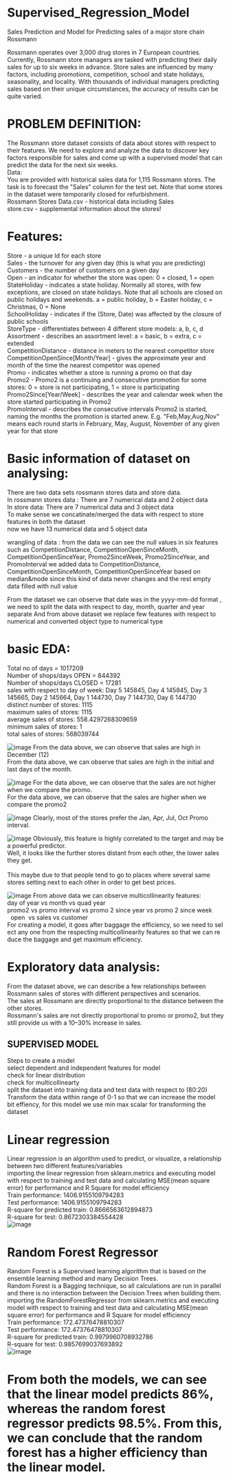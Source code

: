 # Supervised_Regression_Model
Sales Prediction and Model for Predicting sales of a major store chain Rossmann<BR/>

Rossmann operates over 3,000 drug stores in 7 European countries. Currently, Rossmann store managers are tasked with predicting their daily sales for up to six weeks in advance. Store sales are influenced by many factors, including promotions, competition, school and state holidays, seasonality, and locality. With thousands of individual managers predicting sales based on their unique circumstances, the accuracy of results can be quite varied.

# PROBLEM DEFINITION:
The Rossmann store dataset consists of data about stores with respect to their features. We need to explore and analyze the data to discover key factors responsible for sales and come up with a supervised model that can predict the data for the next six weeks.<BR/>
Data:<BR/>
You are provided with historical sales data for 1,115 Rossmann stores. The task is to forecast the "Sales" column for the test set. Note that some stores in the dataset were temporarily closed for refurbishment.<BR/>
Rossmann Stores Data.csv - historical data including Sales<BR/>
store.csv - supplemental information about the stores!<BR/>

# Features:<BR/>
Store - a unique Id for each store<BR/>
Sales - the turnover for any given day (this is what you are predicting)<BR/>
Customers - the number of customers on a given day<BR/>
Open - an indicator for whether the store was open: 0 = closed, 1 = open<BR/>
StateHoliday - indicates a state holiday. Normally all stores, with few exceptions, are closed on state holidays. Note that all schools are closed on public holidays and weekends. a = public holiday, b = Easter holiday, c = Christmas, 0 = None<BR/>
SchoolHoliday - indicates if the (Store, Date) was affected by the closure of public schools<BR/>
StoreType - differentiates between 4 different store models: a, b, c, d<BR/>
Assortment - describes an assortment level: a = basic, b = extra, c = extended<BR/>
CompetitionDistance - distance in meters to the nearest competitor store<BR/>
CompetitionOpenSince[Month/Year] - gives the approximate year and month of the time the nearest competitor was opened<BR/>
Promo - indicates whether a store is running a promo on that day<BR/>
Promo2 - Promo2 is a continuing and consecutive promotion for some stores: 0 = store is not participating, 1 = store is participating<BR/>
Promo2Since[Year/Week] - describes the year and calendar week when the store started participating in Promo2<BR/>
PromoInterval - describes the consecutive intervals Promo2 is started, naming the months the promotion is started anew. E.g. "Feb,May,Aug,Nov" means each round starts in February, May, August, November of any given year for that store<BR/>

# Basic information of dataset on analysing:
There are two data sets rossmann stores data and store data.<BR/>
In rossmann stores data : There are 7 numerical data and 2 object data<BR/>
In store data: There are 7 numerical data and 3 object data<BR/>
To make sense we concatinate/merged the data with respect to store features in both the dataset <BR/>
now we have 13 numerical data and 5 object data

wrangling of data : from the data we can see the null values in six features such as CompetitionDistance, CompetitionOpenSinceMonth, CompetitionOpenSinceYear, Promo2SinceWeek,  Promo2SinceYear, and PromoInterval
we added data to CompetitionDistance, CompetitionOpenSinceMonth, CompetitionOpenSinceYear based on median&mode since this kind of data never changes and the rest empty data filled with null value 

From the dataset we can observe that date was in the yyyy-mm-dd format , we need to split the data with respect to day, month, quarter and year separate 
And from above dataset we replace few features with respect to numerical and converted object type to numerical type

# basic EDA:
 Total no of days = 1017209 <BR/>
 Number of shops/days OPEN = 844392<BR/> 
 Number of shops/days CLOSED = 17281<BR/>
 sales with respect to day of week: Day 5 145845, Day 4 145845, Day 3 145665, Day 2 145664, Day 1 144730, Day 7 144730, Day 6 144730<BR/>
 distinct number of stores: 1115<BR/> 
 maximum sales of stores: 1115<BR/> 
 average sales of stores: 558.4297268309659<BR/> 
 minimum sales of stores: 1 <BR/>
 total sales of stores: 568039744<BR/>
 
![image](https://user-images.githubusercontent.com/104783155/200034055-6a9e03b5-bc55-4259-89c0-94fdcc3ee20c.png)
From the data above, we can observe that sales are high in December (12)<BR/>
From the data above, we can observe that sales are high in the initial and last days of the month.


![image](https://user-images.githubusercontent.com/104783155/200036656-f1466ecf-e9d9-4a38-b5f9-48af647efa4f.png)
For the data above, we can observe that the sales are not higher when we compare the promo.<BR/>
For the data above, we can observe that the sales are higher when we compare the promo2<BR/>

![image](https://user-images.githubusercontent.com/104783155/200034199-9af73f85-8199-4db0-ba63-06c11e68cd72.png)
Clearly, most of the stores prefer the Jan, Apr, Jul, Oct Promo interval.<BR/>

![image](https://user-images.githubusercontent.com/104783155/200034329-df46cd2b-34dd-46b8-8c82-c99741b9f37d.png)
Obviously, this feature is highly correlated to the target and may be a powerful predictor.<BR/>
Well, it looks like the further stores distant from each other, the lower sales they get.<BR/>  
This maybe due to that people tend to go to places where several same stores setting next to each other in order to get best prices.<BR/>

![image](https://user-images.githubusercontent.com/104783155/200034418-48e318b5-ab1d-48e3-86c3-be43fea33f0e.png)
From above data we can observe multicollinearity features:<BR/>
day of year vs month vs quad year<BR/>
promo2 vs promo interval vs promo 2 since year vs promo 2 since week<BR/>  
open  vs sales vs customer<BR/>
For creating a model, it goes after baggage the efficiency, so we need to select any one from the respecting multicollinearity features so that we can reduce the baggage and get maximum efficiency.<BR/>

 
# Exploratory data analysis:
 From the dataset above, we can describe a few relationships between Rossmann sales of stores with different perspectives and scenarios.<BR/>
 The sales at Rossmann are directly proportional to the distance between the other stores.<BR/>
 Rossmann's sales are not directly proportional to promo or promo2, but they still provide us with a 10–30% increase in sales.<BR/>



## SUPERVISED MODEL

Steps to create a model<BR/>
select dependent and independent features for model<BR/>
check for linear distribution<BR/>
check for multicollinearty<BR/>
split the dataset into training data and test data with respect to (80:20)<BR/>
Transform the data within range of 0-1 so that we can increase the model bit effiency, for this model we use min max scalar for transforming the dataset<BR/>

# Linear regression
Linear regression is an algorithm used to predict, or visualize, a relationship between two different features/variables<BR/>
importing the linear regression from sklearn.metrics and executing model with respect to training and test data and calculating MSE(mean square error) for performance and R Square for model efficiency<BR/>
Train performance: 1406.9155109794283<BR/>
Test performance: 1406.9155109794283<BR/>
R-square for predicted train: 0.8666563612894873 <BR/>
R-square for test: 0.8672303384554428<BR/>
![image](https://user-images.githubusercontent.com/104783155/200027709-644967c6-b8b8-4646-8096-8c6c4377f627.png)


# Random Forest Regressor
Random Forest is a Supervised learning algorithm that is based on the ensemble learning method and many Decision Trees. <BR/>
Random Forest is a Bagging technique, so all calculations are run in parallel and there is no interaction between the Decision Trees when building them.<BR/>
importing the RandomForestRegressor from sklearn.metrics and executing model with respect to training and test data and calculating MSE(mean square error) for performance and R Square for model efficiency<BR/>
Train performance: 172.47376478810307 <BR/>
Test performance: 172.47376478810307 <BR/>
R-square for predicted train: 0.9979960708932786 <BR/>
R-square for test: 0.9857699037693892<BR/>
![image](https://user-images.githubusercontent.com/104783155/200027747-3c869c39-fcb0-455d-8d8b-2c8b52035110.png)


# From both the models, we can see that the linear model predicts 86%, whereas the random forest regressor predicts 98.5%. From this, we can conclude that the random forest has a higher efficiency than the linear model.
